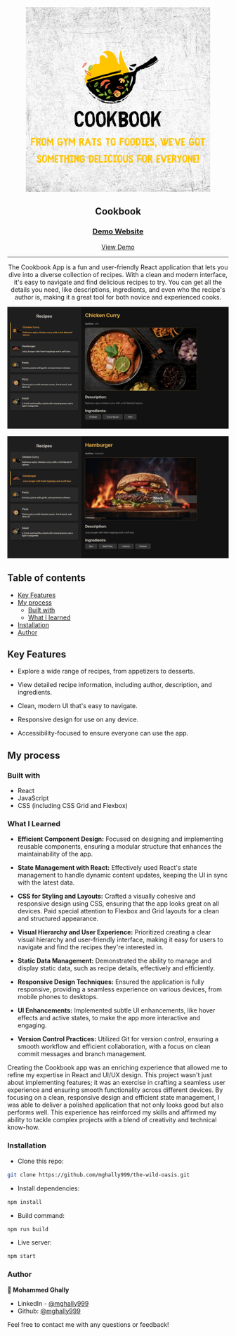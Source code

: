 <div align="center">

  <img src="./public/cookbook-logo.png" alt="logo" width="420" height="auto">

  <h2>Cookbook</h2>

  <h3>
    <a href="https://cookbook-restoguru.netlify.app/">
      <strong>Demo Website</strong>
    </a>
  </h3>

  <div align="center">
    <a href="https://cookbook-restoguru.netlify.app/">View Demo</a>

  </div>

  <hr>

</div>

<!-- Brief -->
<p align="center">
The Cookbook App is a fun and user-friendly React application that lets you dive into a diverse collection of recipes. With a clean and modern interface, it's easy to navigate and find delicious recipes to try. You can get all the details you need, like descriptions, ingredients, and even who the recipe's author is, making it a great tool for both novice and experienced cooks.
</p>

<!-- Screenshot -->
<a align="center" href="https://cookbook-restoguru.netlify.app/">

![Screenshot](./public/thumbnail-preview-1.png)

![Screenshot](./public/thumbnail-preview-2.png)

</a>

## Table of contents

- [Key Features](#key-features)
- [My process](#my-process)
  - [Built with](#built-with)
  - [What I learned](#what-i-learned)
- [Installation](#installation)
- [Author](#author)

## Key Features

- Explore a wide range of recipes, from appetizers to desserts.

- View detailed recipe information, including author, description, and ingredients.

- Clean, modern UI that's easy to navigate.

- Responsive design for use on any device.

- Accessibility-focused to ensure everyone can use the app.

## My process

### Built with

- React
- JavaScript
- CSS (including CSS Grid and Flexbox)

### What I Learned

- **Efficient Component Design:** Focused on designing and implementing reusable components, ensuring a modular structure that enhances the maintainability of the app.

- **State Management with React:** Effectively used React's state management to handle dynamic content updates, keeping the UI in sync with the latest data.

- **CSS for Styling and Layouts:** Crafted a visually cohesive and responsive design using CSS, ensuring that the app looks great on all devices. Paid special attention to Flexbox and Grid layouts for a clean and structured appearance.

- **Visual Hierarchy and User Experience:** Prioritized creating a clear visual hierarchy and user-friendly interface, making it easy for users to navigate and find the recipes they're interested in.

- **Static Data Management:** Demonstrated the ability to manage and display static data, such as recipe details, effectively and efficiently.

- **Responsive Design Techniques:** Ensured the application is fully responsive, providing a seamless experience on various devices, from mobile phones to desktops.

- **UI Enhancements:** Implemented subtle UI enhancements, like hover effects and active states, to make the app more interactive and engaging.

- **Version Control Practices:** Utilized Git for version control, ensuring a smooth workflow and efficient collaboration, with a focus on clean commit messages and branch management.

Creating the Cookbook app was an enriching experience that allowed me to refine my expertise in React and UI/UX design. This project wasn't just about implementing features; it was an exercise in crafting a seamless user experience and ensuring smooth functionality across different devices. By focusing on a clean, responsive design and efficient state management, I was able to deliver a polished application that not only looks good but also performs well. This experience has reinforced my skills and affirmed my ability to tackle complex projects with a blend of creativity and technical know-how.

### Installation

- Clone this repo:

```sh
git clone https://github.com/mghally999/the-wild-oasis.git
```

- Install dependencies:

```sh
npm install
```

- Build command:

```sh
npm run build
```

- Live server:

```sh
npm start
```

### Author

<b>👤 Mohammed Ghally</b>

- LinkedIn - [@mghally999](https://www.linkedin.com/in/mghally999/)
- Github: [@mghally999](https://github.com/mghally999)

Feel free to contact me with any questions or feedback!

